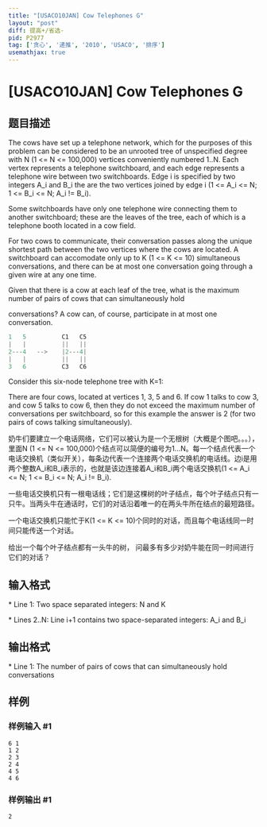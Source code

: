 ```yaml
---
title: "[USACO10JAN] Cow Telephones G"
layout: "post"
diff: 提高+/省选-
pid: P2977
tag: ['贪心', '递推', '2010', 'USACO', '排序']
usemathjax: true
---
```


# [USACO10JAN] Cow Telephones G
## 题目描述

The cows have set up a telephone network, which for the purposes of this problem can be considered to be an unrooted tree of unspecified degree with N (1 <= N <= 100,000) vertices conveniently numbered 1..N. Each vertex represents a telephone switchboard, and each edge represents a telephone wire between two switchboards. Edge i is specified by two integers A\_i and B\_i the are the two vertices joined by edge i (1 <= A\_i <= N; 1 <= B\_i <= N; A\_i != B\_i).

Some switchboards have only one telephone wire connecting them to another switchboard; these are the leaves of the tree, each of which is a telephone booth located in a cow field.

For two cows to communicate, their conversation passes along the unique shortest path between the two vertices where the cows are located. A switchboard can accomodate only up to K (1 <= K <= 10) simultaneous conversations, and there can be at most one conversation going through a given wire at any one time.

Given that there is a cow at each leaf of the tree, what is the maximum number of pairs of cows that can simultaneously hold

conversations? A cow can, of course, participate in at most one conversation.

```cpp
1   5          C1   C5 
|   |          ||   || 
2---4   -->    |2---4| 
|   |          ||   || 
3   6          C3   C6 
```
Consider this six-node telephone tree with K=1: 

There are four cows, located at vertices 1, 3, 5 and 6. If cow 1 talks to cow 3, and cow 5 talks to cow 6, then they do not exceed the maximum number of conversations per switchboard, so for this example the answer is 2 (for two pairs of cows talking simultaneously). 

奶牛们要建立一个电话网络，它们可以被认为是一个无根树（大概是个图吧。。。），里面N (1 <= N <= 100,000)个结点可以简便的编号为1...N。每一个结点代表一个电话交换机（类似开关），每条边代表一个连接两个电话交换机的电话线。边i是用两个整数A\_i和B\_i表示的，也就是该边连接着A\_i和B\_i两个电话交换机(1 <= A\_i <= N; 1 <= B\_i <= N; A\_i != B\_i).

一些电话交换机只有一根电话线；它们是这棵树的叶子结点，每个叶子结点只有一只牛。当两头牛在通话时，它们的对话沿着唯一的在两头牛所在结点的最短路径。

一个电话交换机只能忙于K(1 <= K <= 10)个同时的对话，而且每个电话线同一时间只能传送一个对话。

给出一个每个叶子结点都有一头牛的树， 问最多有多少对奶牛能在同一时间进行它们的对话？

## 输入格式

\* Line 1: Two space separated integers: N and K

\* Lines 2..N: Line i+1 contains two space-separated integers: A\_i and B\_i

## 输出格式

\* Line 1: The number of pairs of cows that can simultaneously hold conversations

## 样例

### 样例输入 #1
```
6 1 
1 2 
2 3 
2 4 
4 5 
4 6 

```
### 样例输出 #1
```
2 

```

